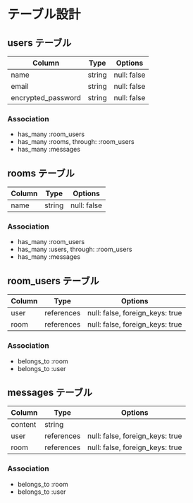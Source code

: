 # テーブル設計

## users テーブル

| Column             | Type   | Options     |
| ------------------ | ------ | ----------- |
| name               | string | null: false |
| email              | string | null: false |
| encrypted_password | string | null: false |

### Association

- has_many :room_users
- has_many :rooms, through: :room_users
- has_many :messages

## rooms テーブル

| Column             | Type   | Options     |
| ------------------ | ------ | ----------- |
| name               | string | null: false |

### Association

- has_many :room_users
- has_many :users, through: :room_users
- has_many :messages

## room_users テーブル

| Column             | Type   | Options                             |
| ------------------ | ------ | ----------------------------------- |
| user               | references | null: false, foreign_keys: true |
| room               | references | null: false, foreign_keys: true |

### Association

- belongs_to :room
- belongs_to :user

## messages テーブル

| Column  | Type      | Options                         |
| --------| --------- |-------------------------------- |       
| content | string    |                                 |
| user    | references| null: false, foreign_keys: true |
| room    | references| null: false, foreign_keys: true |

### Association

- belongs_to :room
- belongs_to :user